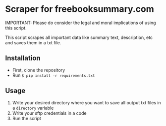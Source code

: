 # Scraper for freebooksummary.com
IMPORTANT: Please do consider the legal and moral implications of using this script.

This script scrapes all important data like summary text, description, etc and saves them in a txt file.
## Installation
- First, clone the repository
- Run `$ pip install -r requirements.txt`
## Usage
1. Write your desired directory where you want to save all output txt files in a `directory` variable
2. Write your sftp credentials in a code
3. Run the script
